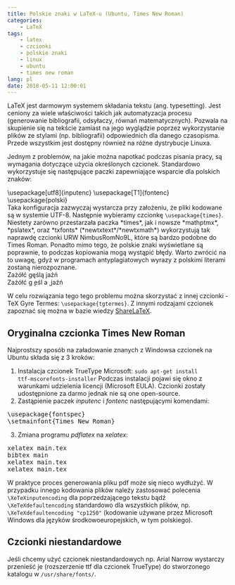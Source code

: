 ```yaml
---
title: Polskie znaki w LaTeX-u (Ubuntu, Times New Roman)
categories:
    - LaTeX
tags:
    - latex
    - czcionki
    - polskie znaki
    - linux
    - ubuntu
    - times new roman
lang: pl
date: 2018-05-11 12:00:01
---
```

LaTeX jest darmowym systemem składania tekstu (ang. typesetting). Jest ceniony za wiele właściwości takich jak automatyzacja procesu (generowanie bibliografii, odsyłaczy, równań matematycznych). Pozwala na skupienie się na tekście zamiast na jego wyglądzie poprzez wykorzystanie plików ze stylami (np. bibliografii) odpowiednich dla danego czasopisma. Przede wszystkim jest dostępny również na różne dystrybucje Linuxa.

<!-- more -->

Jednym z problemów, na jakie można napotkać podczas pisania pracy, są wymagania dotyczące użycia określonych czcionek. Standardowo wykorzystuje się następujące paczki zapewniające wsparcie dla polskich znaków:
<div class="pre tip">\usepackage[utf8]{inputenc}
\usepackage[T1]{fontenc}
\usepackage{polski}
</div>
Taka konfiguracja zazwyczaj wystarcza przy założeniu, że pliki kodowane są w systemie UTF-8. Następnie wybieramy czcionkę <code>\usepackage{times}</code>.
Niestety zarówno przestarzała paczka *times*, jak i nowsze *mathptmx*, *pslatex*, oraz *txfonts* (*newtxtext*/*newtxmath*) wykorzystują tak naprawdę czcionki URW NimbusRomNo9L, które są bardzo podobne do Times Roman. Ponadto mimo tego, że polskie znaki wyświetlane są poprawnie, to podczas kopiowania mogą wystąpić błędy. Warto zwrócić na to uwagę, gdyż w programach antyplagiatowych wyrazy z polskimi literami zostaną nierozpoznane.

<div class="tip warn">
<div>
Zażółć gęślą jaźń
</div>
<div>
Zażółć g ̨eśl a  ̨ jaźń
</div>
</div>

W celu rozwiązania tego tego problemu można skorzystać z innej czcionki - TeX Gyre Termes: <code>\usepackage{tgtermes}</code>. Z innymi rodzajami czcionek zapoznać się można w bazie wiedzy [ShareLaTeX](https://www.sharelatex.com/learn/Font_typefaces).
## Oryginalna czcionka Times New Roman
Najprostszy sposób na załadowanie znanych z Windowsa czcionek na Ubuntu składa się z 3 kroków:
1. Instalacja czcionek TrueType Microsoft:
<code>sudo apt-get install ttf-mscorefonts-installer</code>
Podczas instalacji pojawi się okno z warunkami udzielenia licencji (Microsoft EULA). Czcionki zostały udostępnione za darmo jednak nie są one
open-source.
2. Zastąpienie paczek *inputenc* i *fontenc* następującymi komendami:
<pre class="tip">
\usepackage{fontspec}
\setmainfont{Times New Roman}
</pre>
3. Zmiana programu *pdflatex* na *xelatex*:
<pre class="tip">
xelatex main.tex
bibtex main
xelatex main.tex
xelatex main.tex
</pre>

W praktyce proces generowania pliku pdf może się nieco wydłużyć. W przypadku innego kodowania plików należy zastosować polecenia <code>\XeTeXinputencoding</code> dla poprzedzającego tekstu bądź <code>\XeTeXdefaultencoding</code> standardowo dla wszystkich plików,
np. <code>\XeTeXdefaultencoding "cp1250"</code> (kodowanie używane przez Microsoft Windows dla języków środkowoeuropejskich, w tym polskiego).

## Czcionki niestandardowe

Jeśli chcemy użyć czcionek niestandardowych np. Arial Narrow wystarczy przenieść je (rozszerzenie ttf dla czcionek TrueType) do stworzonego katalogu w <code>/usr/share/fonts/</code>.




